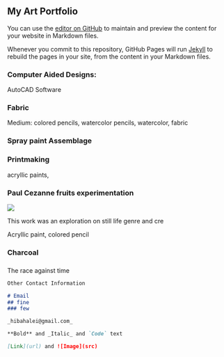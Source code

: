 ## My Art Portfolio

You can use the [editor on GitHub](https://github.com/Hibah-Ali/hibah-ali.github.io/edit/main/README.md) to maintain and preview the content for your website in Markdown files.

Whenever you commit to this repository, GitHub Pages will run [Jekyll](https://jekyllrb.com/) to rebuild the pages in your site, from the content in your Markdown files.


### Computer Aided Designs:


AutoCAD Software

### Fabric

Medium: colored pencils, watercolor pencils, watercolor, 
fabric

### Spray paint Assemblage


### Printmaking

acryllic paints, 


### Paul Cezanne fruits experimentation
![](IMG_1959.heic)

This work was an exploration on still life genre and cre



Acryllic paint, colored pencil


### Charcoal


###
The race against time



```markdown
Other Contact Information

# Email
## fine
### few

_hibahalei@gmail.com_

**Bold** and _Italic_ and `Code` text

[Link](url) and ![Image](src)
```
